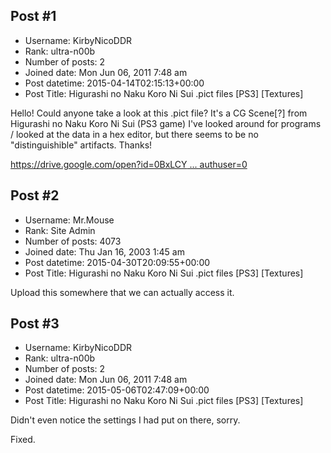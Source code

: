 ## Post #1
- Username: KirbyNicoDDR
- Rank: ultra-n00b
- Number of posts: 2
- Joined date: Mon Jun 06, 2011 7:48 am
- Post datetime: 2015-04-14T02:15:13+00:00
- Post Title: Higurashi no Naku Koro Ni Sui .pict files [PS3] [Textures]

Hello! Could anyone take a look at this .pict file? It's a CG Scene[?] from Higurashi no Naku Koro Ni Sui (PS3 game)
I've looked around for programs / looked at the data in a hex editor, but there seems to be no "distinguishible" artifacts.
Thanks!

[https://drive.google.com/open?id=0BxLCY ... authuser=0](https://drive.google.com/open?id=0BxLCY1tobVVmcmZmQ3BWX0VUYVE&authuser=0)
## Post #2
- Username: Mr.Mouse
- Rank: Site Admin
- Number of posts: 4073
- Joined date: Thu Jan 16, 2003 1:45 am
- Post datetime: 2015-04-30T20:09:55+00:00
- Post Title: Higurashi no Naku Koro Ni Sui .pict files [PS3] [Textures]

Upload this somewhere that we can actually access it.
## Post #3
- Username: KirbyNicoDDR
- Rank: ultra-n00b
- Number of posts: 2
- Joined date: Mon Jun 06, 2011 7:48 am
- Post datetime: 2015-05-06T02:47:09+00:00
- Post Title: Higurashi no Naku Koro Ni Sui .pict files [PS3] [Textures]

Didn't even notice the settings I had put on there, sorry.

Fixed.
